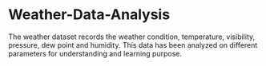 # Weather-Data-Analysis
The weather dataset records the weather condition, temperature, visibility, pressure, dew point and humidity. 
This data has been analyzed on different parameters for understanding and learning purpose. 
